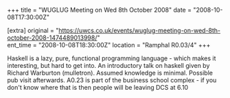 +++
title = "WUGLUG Meeting on Wed 8th October 2008"
date = "2008-10-08T17:30:00Z"

[extra]
original = "https://uwcs.co.uk/events/wuglug-meeting-on-wed-8th-october-2008-1474489013998/"    
ent_time = "2008-10-08T18:30:00Z"
location = "Ramphal R0.03/4"
+++

Haskell is a lazy, pure, functional programming language - which makes it interesting, but hard to get into. An introductory talk on haskell given by Richard Warburton (mulletron). Assumed knowledge is minimal. Possible pub visit afterwards. A0.23 is part of the business school complex - if you don't know where that is then people will be leaving DCS at 6.10

